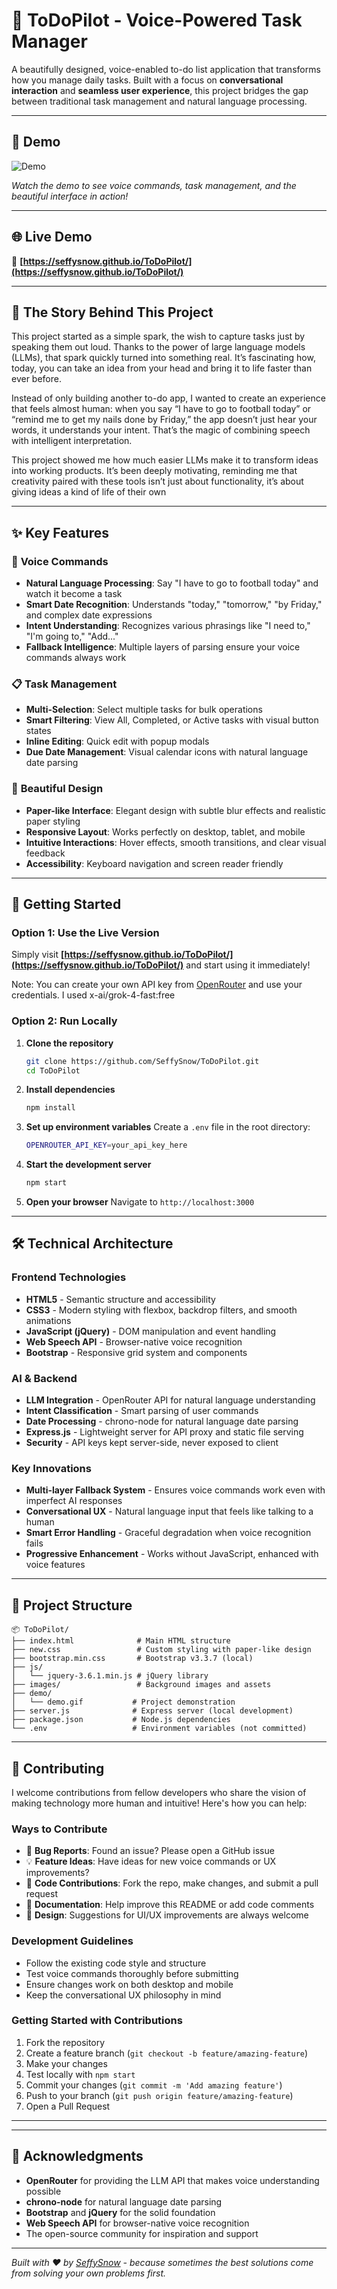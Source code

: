 # 📝 ToDoPilot - Voice-Powered Task Manager

A beautifully designed, voice-enabled to-do list application that transforms how you manage daily tasks. Built with a focus on **conversational interaction** and **seamless user experience**, this project bridges the gap between traditional task management and natural language processing.

---
## 🎥 Demo

![Demo](demo/demo.gif)

*Watch the demo to see voice commands, task management, and the beautiful interface in action!*

---
## 🌐 Live Demo

🔗 **[https://seffysnow.github.io/ToDoPilot/](https://seffysnow.github.io/ToDoPilot/)**

---

## 🎯 The Story Behind This Project

This project started as a simple spark, the wish to capture tasks just by speaking them out loud. Thanks to the power of large language models (LLMs), that spark quickly turned into something real. It’s fascinating how, today, you can take an idea from your head and bring it to life faster than ever before.

Instead of only building another to-do app, I wanted to create an experience that feels almost human: when you say “I have to go to football today” or “remind me to get my nails done by Friday,” the app doesn’t just hear your words, it understands your intent. That’s the magic of combining speech with intelligent interpretation.

This project showed me how much easier LLMs make it to transform ideas into working products. It’s been deeply motivating, reminding me that creativity paired with these tools isn’t just about functionality, it’s about giving ideas a kind of life of their own

---

## ✨ Key Features

### 🎤 **Voice Commands**
- **Natural Language Processing**: Say "I have to go to football today" and watch it become a task
- **Smart Date Recognition**: Understands "today," "tomorrow," "by Friday," and complex date expressions
- **Intent Understanding**: Recognizes various phrasings like "I need to," "I'm going to," "Add..."
- **Fallback Intelligence**: Multiple layers of parsing ensure your voice commands always work

### 📋 **Task Management**
- **Multi-Selection**: Select multiple tasks for bulk operations
- **Smart Filtering**: View All, Completed, or Active tasks with visual button states
- **Inline Editing**: Quick edit with popup modals
- **Due Date Management**: Visual calendar icons with natural language date parsing

### 🎨 **Beautiful Design**
- **Paper-like Interface**: Elegant design with subtle blur effects and realistic paper styling
- **Responsive Layout**: Works perfectly on desktop, tablet, and mobile
- **Intuitive Interactions**: Hover effects, smooth transitions, and clear visual feedback
- **Accessibility**: Keyboard navigation and screen reader friendly

---

## 🚀 Getting Started

### **Option 1: Use the Live Version**
Simply visit **[https://seffysnow.github.io/ToDoPilot/](https://seffysnow.github.io/ToDoPilot/)** and start using it immediately!

Note: You can create your own API key from [OpenRouter](https://openrouter.ai/) and use your credentials.
I used x-ai/grok-4-fast:free

### **Option 2: Run Locally**

1. **Clone the repository**
   ```bash
   git clone https://github.com/SeffySnow/ToDoPilot.git
   cd ToDoPilot
   ```

2. **Install dependencies**
   ```bash
   npm install
   ```

3. **Set up environment variables**
   Create a `.env` file in the root directory:
   ```bash
   OPENROUTER_API_KEY=your_api_key_here
   ```

4. **Start the development server**
   ```bash
   npm start
   ```

5. **Open your browser**
   Navigate to `http://localhost:3000`

---

## 🛠️ Technical Architecture

### **Frontend Technologies**
- **HTML5** - Semantic structure and accessibility
- **CSS3** - Modern styling with flexbox, backdrop filters, and smooth animations
- **JavaScript (jQuery)** - DOM manipulation and event handling
- **Web Speech API** - Browser-native voice recognition
- **Bootstrap** - Responsive grid system and components

### **AI & Backend**
- **LLM Integration** - OpenRouter API for natural language understanding
- **Intent Classification** - Smart parsing of user commands
- **Date Processing** - chrono-node for natural language date parsing
- **Express.js** - Lightweight server for API proxy and static file serving
- **Security** - API keys kept server-side, never exposed to client

### **Key Innovations**
- **Multi-layer Fallback System** - Ensures voice commands work even with imperfect AI responses
- **Conversational UX** - Natural language input that feels like talking to a human
- **Smart Error Handling** - Graceful degradation when voice recognition fails
- **Progressive Enhancement** - Works without JavaScript, enhanced with voice features

---


## 📁 Project Structure

```plaintext
📦 ToDoPilot/
├── index.html              # Main HTML structure
├── new.css                 # Custom styling with paper-like design
├── bootstrap.min.css       # Bootstrap v3.3.7 (local)
├── js/
│   └── jquery-3.6.1.min.js # jQuery library
├── images/                 # Background images and assets
├── demo/
│   └── demo.gif           # Project demonstration
├── server.js              # Express server (local development)
├── package.json           # Node.js dependencies
└── .env                   # Environment variables (not committed)
```

---

## 🤝 Contributing

I welcome contributions from fellow developers who share the vision of making technology more human and intuitive! Here's how you can help:

### **Ways to Contribute**
- 🐛 **Bug Reports**: Found an issue? Please open a GitHub issue
- 💡 **Feature Ideas**: Have ideas for new voice commands or UX improvements?
- 🔧 **Code Contributions**: Fork the repo, make changes, and submit a pull request
- 📖 **Documentation**: Help improve this README or add code comments
- 🎨 **Design**: Suggestions for UI/UX improvements are always welcome

### **Development Guidelines**
- Follow the existing code style and structure
- Test voice commands thoroughly before submitting
- Ensure changes work on both desktop and mobile
- Keep the conversational UX philosophy in mind

### **Getting Started with Contributions**
1. Fork the repository
2. Create a feature branch (`git checkout -b feature/amazing-feature`)
3. Make your changes
4. Test locally with `npm start`
5. Commit your changes (`git commit -m 'Add amazing feature'`)
6. Push to your branch (`git push origin feature/amazing-feature`)
7. Open a Pull Request

---



---

## 🙏 Acknowledgments

- **OpenRouter** for providing the LLM API that makes voice understanding possible
- **chrono-node** for natural language date parsing
- **Bootstrap** and **jQuery** for the solid foundation
- **Web Speech API** for browser-native voice recognition
- The open-source community for inspiration and support

---

*Built with ❤️ by [SeffySnow](https://github.com/SeffySnow) - because sometimes the best solutions come from solving your own problems first.*
